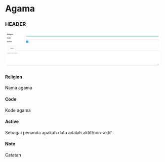 # Agama

### <a name="bagian-header">HEADER</a>

![](../../../img/agama/form.png)

#### <a name="field-name">Religion</a>

Nama agama

#### <a name="field-code">Code</a>

Kode agama

#### <a name="field-active">Active</a>

Sebagai penanda apakah data adalah aktif/non-aktif

#### <a name="field-note">Note</a>

Catatan
